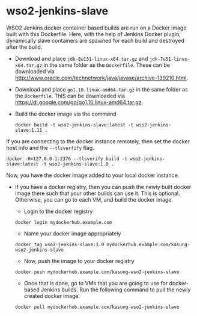 # wso2-jenkins-slave

WSO2 Jenkins docker container based builds are run on a Docker image built with this Dockerfile.
Here, with the help of Jenkins Docker plugin, dynamically slave containers are spawned for each build
and destroyed after the build.

* Download and place `jdk-8u131-linux-x64.tar.gz` and `jdk-7u51-linux-x64.tar.gz` in the same folder as the `Dockerfile`. These can be downloaded via http://www.oracle.com/technetwork/java/javase/archive-139210.html.

* Download and place `go1.10.linux-amd64.tar.gz` in the same folder as the `Dockerfile`. ThIS can be downloaded via https://dl.google.com/go/go1.10.linux-amd64.tar.gz.

* Build the docker image via the command 

  `docker build -t wso2-jenkins-slave:latest -t wso2-jenkins-slave:1.11 .`

If you are connecting to the docker instance remotely, then set the docker host info and the `--tlsverfify` flag.

  `docker -H=127.0.0.1:2376 --tlsverify build -t wso2-jenkins-slave:latest -t wso2-jenkins-slave:1.0 .`

Now, you have the docker image added to your local docker instance.

* If you have a docker registry, then you can push the newly built docker image there such that your other builds can use it. This is optional. Otherwise, you can go to each VM, and build the docker image.
  * Login to the docker registry
  
  `docker login mydockerhub.example.com`
  
  * Name your docker image appropriately
  
  `docker tag wso2-jenkins-slave:1.0 mydockerhub.example.com/kasung-wso2-jenkins-slave`

  * Now, push the image to your docker registry

  `docker push mydockerhub.example.com/kasung-wso2-jenkins-slave`
  
  * Once that is done, go to VMs that you are going to use for docker-based Jenkins builds. Run the following command to pull the newly created docker image.
  
  `docker pull mydockerhub.example.com/kasung-wso2-jenkins-slave`
